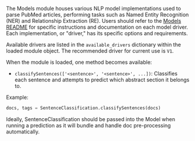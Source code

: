 The Models module houses various NLP model implementations used to parse PubMed articles, performing tasks such as Named
Entity Recognition (NER) and Relationship Extraction (RE). Users should refer to the [Models README](./Models/README.md)
for specific instructions and documentation on each model driver. Each implementation, or "driver," has its specific
options and requirements.

Available drivers are listed in the `available_drivers` dictionary within the loaded module object. The recommended
driver for current use is `V1`.

When the module is loaded, one method becomes available:

- `classifySentences(['<sentence>', '<sentence>', ...])`: Classifies each sentence and attempts to predict which
  abstract section it belongs to.

Example:

```python
docs, tags = SentenceClassification.classifySentences(docs)
```

Ideally, SentenceClassification should be passed into the Model when running a prediction as it will bundle and handle
doc pre-processing automatically.